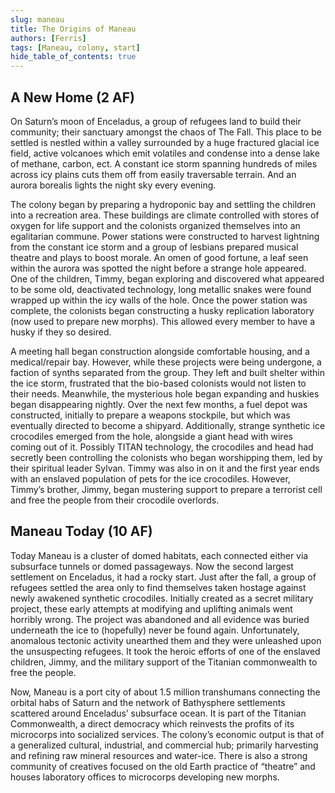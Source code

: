 ```yaml
---
slug: maneau
title: The Origins of Maneau
authors: [Ferris]
tags: [Maneau, colony, start]
hide_table_of_contents: true
---
```


## A New Home (2 AF)
On Saturn’s moon of Enceladus, a group of refugees land to build their community; their sanctuary amongst the chaos of The Fall.  This place to be settled is nestled within a valley surrounded by a huge fractured glacial ice field, active volcanoes which emit volatiles and condense into a dense lake of methane, carbon, ect. A constant ice storm spanning hundreds of miles across icy plains cuts them off from easily traversable terrain. And an aurora borealis lights the night sky every evening. 

<!-- truncate -->

The colony began by preparing a hydroponic bay and settling the children into a recreation area.  These buildings are climate controlled with stores of oxygen for life support and the colonists organized themselves into an egalitarian commune.  Power stations were constructed to harvest lightning from the constant ice storm and a group of lesbians prepared musical theatre and plays to boost morale.  An omen of good fortune, a leaf seen within the aurora was spotted the night before a strange hole appeared.  One of the children, Timmy, began exploring and discovered what appeared to be some old, deactivated technology, long metallic snakes were found wrapped up within the icy walls of the hole.  Once the power station was complete, the colonists began constructing a husky replication laboratory (now used to prepare new morphs).  This allowed every member to have a husky if they so desired.

A meeting hall began construction alongside comfortable housing, and a medical/repair bay.  However, while these projects were being undergone, a faction of synths separated from the group.  They left and built shelter within the ice storm, frustrated that the bio-based colonists would not listen to their needs.  Meanwhile, the mysterious hole began expanding and huskies began disappearing nightly.  Over the next few months, a fuel depot was constructed, initially to prepare a weapons stockpile, but which was eventually directed to become a shipyard.  Additionally, strange synthetic ice crocodiles emerged from the hole, alongside a giant head with wires coming out of it.  Possibly TITAN technology, the crocodiles and head had secretly been controlling the colonists who began worshipping them, led by their spiritual leader Sylvan.  Timmy was also in on it and the first year ends with an enslaved population of pets for the ice crocodiles.  However, Timmy’s brother, Jimmy, began mustering support to prepare a terrorist cell and free the people from their crocodile overlords.

## Maneau Today (10 AF)
Today Maneau is a cluster of domed habitats, each connected either via subsurface tunnels or domed passageways.  Now the second largest settlement on Enceladus, it had a rocky start.  Just after the fall, a group of refugees settled the area only to find themselves taken hostage against newly awakened synthetic crocodiles.  Initially created as a secret military project, these early attempts at modifying and uplifting animals went horribly wrong.  The project was abandoned and all evidence was buried underneath the ice to (hopefully) never be found again.  Unfortunately, anomalous tectonic activity unearthed them and they were unleashed upon the unsuspecting refugees.  It took the heroic efforts of one of the enslaved children, Jimmy, and the military support of the Titanian commonwealth to free the people.

Now, Maneau is a port city of about 1.5 million transhumans connecting the orbital habs of Saturn and the network of Bathysphere settlements scattered around Enceladus’ subsurface ocean.  It is part of the Titanian Commonwealth, a direct democracy which reinvests the profits of its microcorps into socialized services.  The colony’s economic output is that of a generalized cultural, industrial, and commercial hub; primarily harvesting and refining raw mineral resources and water-ice.  There is also a strong community of creatives focused on the old Earth practice of “theatre” and houses laboratory offices to microcorps developing new morphs.
